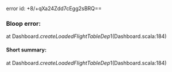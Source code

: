 error id: +8/+qXa24Zdd7cEgg2sBRQ==
### Bloop error:

at Dashboard$.createLoadedFlightTableDep$1(Dashboard.scala:184)
#### Short summary: 

at Dashboard$.createLoadedFlightTableDep$1(Dashboard.scala:184)